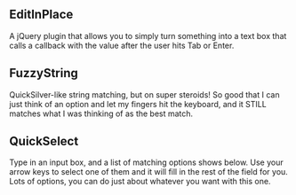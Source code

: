 ## EditInPlace
A jQuery plugin that allows you to simply turn something into a text box that calls a callback with the value after the user hits Tab or Enter.
## FuzzyString
QuickSilver-like string matching, but on super steroids! So good that I can just think of an option and let my fingers hit the keyboard, and it STILL matches what I was thinking of as the best match.
## QuickSelect
Type in an input box, and a list of matching options shows below. Use your arrow keys to select one of them and it will fill in the rest of the field for you. Lots of options, you can do just about whatever you want with this one.
